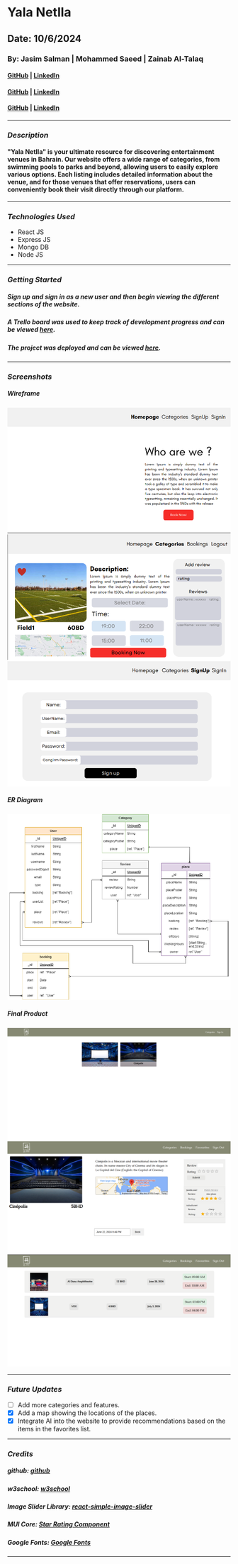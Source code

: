 # Yala Netlla

## Date: 10/6/2024

### By: Jasim Salman | Mohammed Saeed | Zainab Al-Talaq

#### [GitHub](https://github.com/jasimSalman) | [LinkedIn](https://www.linkedin.com/in/jasimsalman1/)

#### [GitHub](https://github.com/m00hammed) | [LinkedIn](https://www.linkedin.com/in/mohammed-saeed776/)

#### [GitHub](https://github.com/zainabaltalaq) | [LinkedIn](http://www.linkedin.com/in/zainabaltalaq)

---

### **_Description_**

#### "Yala Netlla" is your ultimate resource for discovering entertainment venues in Bahrain. Our website offers a wide range of categories, from swimming pools to parks and beyond, allowing users to easily explore various options. Each listing includes detailed information about the venue, and for those venues that offer reservations, users can conveniently book their visit directly through our platform.

---

### **_Technologies Used_**

- React JS
- Express JS
- Mongo DB
- Node JS

---

### **_Getting Started_**

##### Sign up and sign in as a new user and then begin viewing the different sections of the website.

##### A Trello board was used to keep track of development progress and can be viewed [here](https://trello.com/b/cavvFYqQ/project-3).

##### The project was deployed and can be viewed [here](https://yala-netla.surge.sh/).

---

### **_Screenshots_**

##### Wireframe

![Home page](images/Home.png)
![Place details page](images/Page_details.png)
![Sign up page](images/signup.png)

##### ER Diagram

![ER](images/ERD.png)

##### Final Product

![Places Page](images/places.png)
![Place Details Page](images/place%20details.png)
![Bookings Page](images/bookings.png)

---

### **_Future Updates_**

- [ ] Add more categories and features.
- [x] Add a map showing the locations of the places.
- [x] Integrate AI into the website to provide recommendations based on the items in the favorites list.

---

### **_Credits_**

##### github: [github](https://github.com/SEI-09-Bahrain/class_wiki?tab=readme-ov-file)

##### w3school: [w3school](https://www.w3schools.com/)

##### Image Slider Library: [react-simple-image-slider](https://www.npmjs.com/package/react-simple-image-slider#style-customize)

##### MUI Core: [Star Rating Component](https://mui.com/material-ui/react-rating/#basic-rating)

##### Google Fonts: [Google Fonts](https://fonts.google.com/selection)

---
